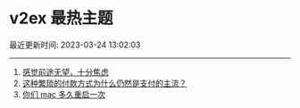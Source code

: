 # v2ex 最热主题

最近更新时间: 2023-03-24 13:02:03

--- 
1. [感觉前途无望，十分焦虑](https://www.v2ex.com/t/926716) 
2. [这种繁琐的付款方式为什么仍然是支付的主流？](https://www.v2ex.com/t/926718) 
3. [你们 mac 多久重启一次](https://www.v2ex.com/t/926735) 
